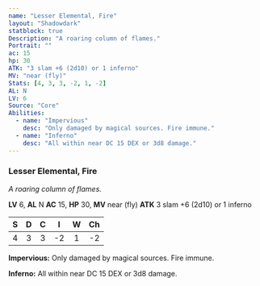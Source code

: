 ```yaml
---
name: "Lesser Elemental, Fire"
layout: "Shadowdark"
statblock: true
Description: "A roaring column of flames."
Portrait: ""
ac: 15
hp: 30
ATK: "3 slam +6 (2d10) or 1 inferno"
MV: "near (fly)"
Stats: [4, 3, 3, -2, 1, -2]
AL: N
LV: 6
Source: "Core"
Abilities:
  - name: "Impervious"
    desc: "Only damaged by magical sources. Fire immune."
  - name: "Inferno"
    desc: "All within near DC 15 DEX or 3d8 damage."
---
```


### Lesser Elemental, Fire

_A roaring column of flames._

**LV** 6, **AL** N
**AC** 15, **HP** 30, **MV** near (fly)
**ATK** 3 slam +6 (2d10) or 1 inferno

|  S  |  D  |  C  |  I  |  W  |  Ch  |
|:---:|:---:|:---:|:---:|:---:|:----:|
| 4 | 3 | 3 | -2 | 1 | -2 |

**Impervious:** Only damaged by magical sources. Fire immune.

**Inferno:** All within near DC 15 DEX or 3d8 damage.

